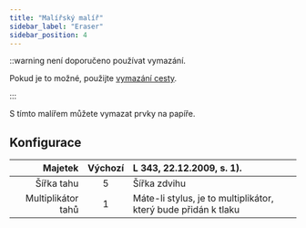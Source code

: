 ```yaml
---
title: "Malířský malíř"
sidebar_label: "Eraser"
sidebar_position: 4
---
```



::warning není doporučeno používat vymazání.

Pokud je to možné, použijte [vymazání cesty](path_eraser).

:::

S tímto malířem můžete vymazat prvky na papíře.

## Konfigurace

|            Majetek | Výchozí | L 343, 22.12.2009, s. 1).                                      |
| ------------------:|:-------:|:-------------------------------------------------------------- |
|         Šířka tahu |    5    | Šířka zdvihu                                                   |
| Multiplikátor tahů |    1    | Máte-li stylus, je to multiplikátor, který bude přidán k tlaku |
